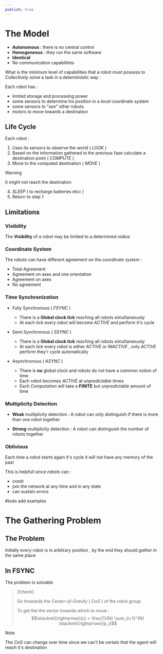 ```yaml
---
publish: true
---
```

# The Model

+ **Autonomous** : there is no central control
+ **Homogeneous** : they run the same software
+ **Identical** 
+ No communication capabilities 

What is the minimum level of capabilities that a robot must possess to *Collectively* solve a task in a deterministic way :

Each robot has : 
+ limited storage and processing power 
+ some sensors to determine his position in a *local* coordinate system
+ some sensors to "*see*" other robots 
+ motors to move towards a destination

## Life Cycle

Each robot :
1. Uses its sensors to observe the world ( *LOOK* )
2. Based on the information gathered in the previous fase calculate a destination point ( *COMPUTE* )
3. Move to the computed destination ( *MOVE* ) 
>[!warning] 
>It might not reach the destination 
4. *SLEEP* ( to recharge batteries etcc ) 
5. Return to step $1$

## Limitations

### Visibility

The **Visibility** of a robot may be limited to a determined *radius*
### Coordinate System

The robots can have different agreement on the *coordinate system* : 
+ Total Agreement 
+ Agreement on axes and one orientation
+ Agreement on axes
+ No agreement 
### Time Synchronization

+ Fully Synchronous ( *FSYNC* )
	+ There is a **Global clock tick** reaching all robots simultaneously
	+ At each *tick* every *robot* will become *ACTIVE* and perform it's cycle
	
+ Semi Synchronous ( *SSYNC* )
	+ There is a **Global clock tick** reaching all robots simultaneously
	+ At each *tick* every *robot* is either *ACTIVE* or *INACTIVE* , only *ACTIVE* perform they'r cycle automatically
	
+ Asynchronous ( *ASYNC* )
	+ There is **no** global clock and robots do not have a common notion of time
	+ Each *robot* becomes *ACTIVE* at *unpredictable* times
	+ Each *Computation* will take a **FINITE** but *unpredictable* amount of time 

### Multiplicity Detection

+ **Weak** multiplicity detection :
	A *robot* can only distinguish if there is more than one robot together

+ **Strong** multiplicity detection :
	A *robot* can distinguish the number of robots together

### Oblivious

Each time a *robot* starts again it's cycle it will not have any memory of the past 

This is helpfull since *robots* can :
+ *crash*
+ join the network at any time and in any state 
+ can sustain *errors*

#todo add examples

# The Gathering Problem 
## The Problem

Initially every robot is in arbitrary position , by the end they should *gather* in the same place 

## In FSYNC

The problem is *solvable* 

>[!check] 
>
>Go thowards the *Center-of-Gravity* ( *CoG* ) of the robot group
>
>To get the the vector towards which to move :
>$$\stackrel{\rightarrow}{c} = \frac{1}{N} \sum_{i=1}^{N} \stackrel{\rightarrow}{p_i}$$  

>[!note] 
>The *CoG* can change over time since we can't be certain that the *agent* will reach it's destination 
